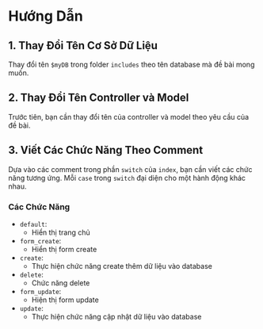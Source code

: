 # Hướng Dẫn

## 1. Thay Đổi Tên Cơ Sở Dữ Liệu

Thay đổi tên `$myDB` trong folder `includes` theo tên database mà đề bài mong muốn.

## 2. Thay Đổi Tên Controller và Model

Trước tiên, bạn cần thay đổi tên của controller và model theo yêu cầu của đề bài.

## 3. Viết Các Chức Năng Theo Comment

Dựa vào các comment trong phần `switch` của `index`, bạn cần viết các chức năng tương ứng. Mỗi `case` trong `switch` đại diện cho một hành động khác nhau.

### Các Chức Năng

- `default`:
  - Hiển thị trang chủ
- `form_create`:
  - Hiển thị form create
- `create`:
  - Thực hiện chức năng create thêm dữ liệu vào database
- `delete`:
  - Chức năng delete
- `form_update`:
  - Hiện thị form update
- `update`:
  - Thực hiện chức năng cập nhật dữ liệu vào database